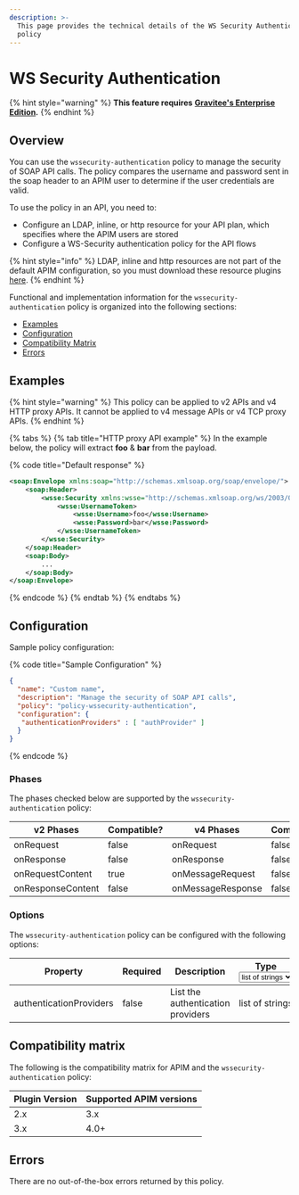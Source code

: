 ```yaml
---
description: >-
  This page provides the technical details of the WS Security Authentication
  policy
---
```


# WS Security Authentication

{% hint style="warning" %}
**This feature requires** [**Gravitee's Enterprise Edition**](../../overview/ee-vs-oss/)**.**
{% endhint %}

## Overview

You can use the `wssecurity-authentication` policy to manage the security of SOAP API calls. The policy compares the username and password sent in the soap header to an APIM user to determine if the user credentials are valid.

To use the policy in an API, you need to:

* Configure an LDAP, inline, or http resource for your API plan, which specifies where the APIM users are stored
* Configure a WS-Security authentication policy for the API flows

{% hint style="info" %}
LDAP, inline and http resources are not part of the default APIM configuration, so you must download these resource plugins [here](https://download.gravitee.io/#graviteeio-apim/plugins/resources/).
{% endhint %}

Functional and implementation information for the `wssecurity-authentication` policy is organized into the following sections:

* [Examples](ws-security-authentication.md#examples)
* [Configuration](ws-security-authentication.md#configuration)
* [Compatibility Matrix](ws-security-authentication.md#compatibility-matrix)
* [Errors](ws-security-authentication.md#errors)

## Examples

{% hint style="warning" %}
This policy can be applied to v2 APIs and v4 HTTP proxy APIs. It cannot be applied to v4 message APIs or v4 TCP proxy APIs.
{% endhint %}

{% tabs %}
{% tab title="HTTP proxy API example" %}
In the example below, the policy will extract **foo** & **bar** from the payload.

{% code title="Default response" %}
```xml
<soap:Envelope xmlns:soap="http://schemas.xmlsoap.org/soap/envelope/">
    <soap:Header>
        <wsse:Security xmlns:wsse="http://schemas.xmlsoap.org/ws/2003/06/secext">
            <wsse:UsernameToken>
                <wsse:Username>foo</wsse:Username>
                <wsse:Password>bar</wsse:Password>
            </wsse:UsernameToken>
        </wsse:Security>
    </soap:Header>
    <soap:Body>
        ...
    </soap:Body>
</soap:Envelope>
```
{% endcode %}
{% endtab %}
{% endtabs %}

## Configuration

Sample policy configuration:

{% code title="Sample Configuration" %}
```json
{
  "name": "Custom name",
  "description": "Manage the security of SOAP API calls",
  "policy": "policy-wssecurity-authentication",
  "configuration": {
   "authenticationProviders" : [ "authProvider" ]
  }
}
```
{% endcode %}

### Phases

The phases checked below are supported by the `wssecurity-authentication` policy:

<table data-full-width="false"><thead><tr><th width="209">v2 Phases</th><th width="139" data-type="checkbox">Compatible?</th><th width="208.41136671177264">v4 Phases</th><th data-type="checkbox">Compatible?</th></tr></thead><tbody><tr><td>onRequest</td><td>false</td><td>onRequest</td><td>false</td></tr><tr><td>onResponse</td><td>false</td><td>onResponse</td><td>false</td></tr><tr><td>onRequestContent</td><td>true</td><td>onMessageRequest</td><td>false</td></tr><tr><td>onResponseContent</td><td>false</td><td>onMessageResponse</td><td>false</td></tr></tbody></table>

### Options

The `wssecurity-authentication` policy can be configured with the following options:

<table data-full-width="false"><thead><tr><th width="234">Property</th><th width="104" data-type="checkbox">Required</th><th width="313">Description</th><th width="111">Type<select><option value="5f4171f5365a4e328c37990512178470" label="list of strings" color="blue"></option></select></th><th width="247">Options</th></tr></thead><tbody><tr><td>authenticationProviders</td><td>false</td><td>List the authentication providers</td><td><span data-option="5f4171f5365a4e328c37990512178470">list of strings</span></td><td>N/a</td></tr></tbody></table>

## Compatibility matrix

The following is the compatibility matrix for APIM and the `wssecurity-authentication` policy:

<table data-full-width="false"><thead><tr><th>Plugin Version</th><th>Supported APIM versions</th></tr></thead><tbody><tr><td>2.x</td><td>3.x</td></tr><tr><td>3.x</td><td>4.0+</td></tr></tbody></table>

## Errors

There are no out-of-the-box errors returned by this policy.
